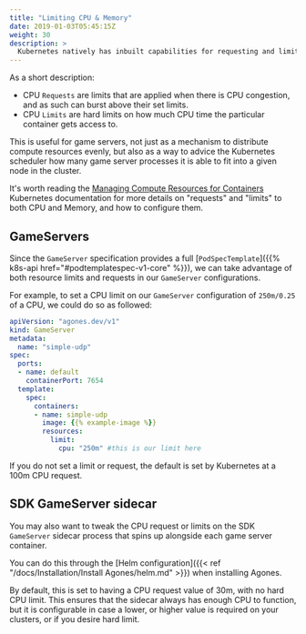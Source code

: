 ```yaml
---
title: "Limiting CPU & Memory"
date: 2019-01-03T05:45:15Z
weight: 30
description: >
  Kubernetes natively has inbuilt capabilities for requesting and limiting both CPU and Memory usage of running containers.
---
```


As a short description:

- CPU `Requests` are limits that are applied when there is CPU congestion, and as such can burst above their set limits.
- CPU `Limits` are hard limits on how much CPU time the particular container gets access to.

This is useful for game servers, not just as a mechanism to distribute compute resources evenly, but also as a way
to advice the Kubernetes scheduler how many game server processes it is able to fit into a given node in the cluster.

It's worth reading the [Managing Compute Resources for Containers](https://kubernetes.io/docs/concepts/configuration/manage-compute-resources-container/)
Kubernetes documentation for more details on "requests" and "limits" to both CPU and Memory, and how to configure them.

## GameServers

Since the `GameServer` specification provides a full [`PodSpecTemplate`]({{% k8s-api href="#podtemplatespec-v1-core" %}}),
we can take advantage of both resource limits and requests in our `GameServer` configurations.

For example, to set a CPU limit on our `GameServer` configuration of `250m/0.25` of a CPU,
we could do so as followed:

```yaml
apiVersion: "agones.dev/v1"
kind: GameServer
metadata:
  name: "simple-udp"
spec:
  ports:
  - name: default
    containerPort: 7654
  template:
    spec:
      containers:
      - name: simple-udp
        image: {{% example-image %}}
        resources:
          limit:
            cpu: "250m" #this is our limit here
```

If you do not set a limit or request, the default is set by Kubernetes at a 100m CPU request. 

## SDK GameServer sidecar

You may also want to tweak the CPU request or limits on the SDK `GameServer` sidecar process that spins up alongside
each game server container.

You can do this through the [Helm configuration]({{< ref "/docs/Installation/Install Agones/helm.md" >}}) when installing Agones.

By default, this is set to having a CPU request value of 30m, with no hard CPU limit. This ensures that the sidecar always has enough CPU
to function, but it is configurable in case a lower, or higher value is required on your clusters, or if you desire 
hard limit.
